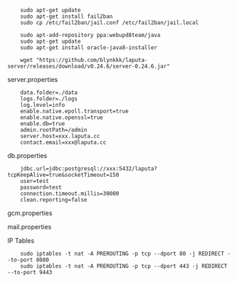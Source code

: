         sudo apt-get update
        sudo apt-get install fail2ban
        sudo cp /etc/fail2ban/jail.conf /etc/fail2ban/jail.local

        sudo apt-add-repository ppa:webupd8team/java
        sudo apt-get update
        sudo apt-get install oracle-java8-installer
        
        wget "https://github.com/blynkkk/laputa-server/releases/download/v0.24.6/server-0.24.6.jar"
        

server.properties

        data.folder=./data
        logs.folder=./logs
        log.level=info
        enable.native.epoll.transport=true
        enable.native.openssl=true
        enable.db=true
        admin.rootPath=/admin
        server.host=xxx.laputa.cc
        contact.email=xxx@laputa.cc
        
db.properties

        jdbc.url=jdbc:postgresql://xxx:5432/laputa?tcpKeepAlive=true&socketTimeout=150
        user=test
        password=test
        connection.timeout.millis=30000
        clean.reporting=false

gcm.properties

mail.properties

IP Tables

        sudo iptables -t nat -A PREROUTING -p tcp --dport 80 -j REDIRECT --to-port 8080
        sudo iptables -t nat -A PREROUTING -p tcp --dport 443 -j REDIRECT --to-port 9443